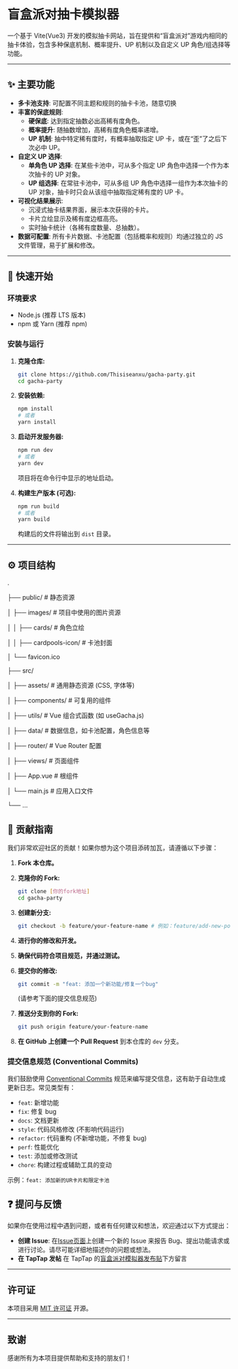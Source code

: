 # 盲盒派对抽卡模拟器

一个基于 Vite(Vue3) 开发的模拟抽卡网站，旨在提供和“盲盒派对”游戏内相同的抽卡体验，包含多种保底机制、概率提升、UP 机制以及自定义 UP 角色/组选择等功能。

---

## ✨ 主要功能

* **多卡池支持**: 可配置不同主题和规则的抽卡卡池，随意切换
* **丰富的保底规则**:
  * **硬保底**: 达到指定抽数必出高稀有度角色。
  * **概率提升**: 随抽数增加，高稀有度角色概率递增。
  * **UP 机制**: 抽中特定稀有度时，有概率抽取指定 UP 卡，或在“歪”了之后下次必中 UP。
* **自定义 UP 选择**:
  * **单角色 UP 选择**: 在某些卡池中，可从多个指定 UP 角色中选择一个作为本次抽卡的 UP 对象。
  * **UP 组选择**: 在常驻卡池中，可从多组 UP 角色中选择一组作为本次抽卡的 UP 对象，抽卡时只会从该组中抽取指定稀有度的 UP 卡。
* **可视化结果展示**:
  * 沉浸式抽卡结果界面，展示本次获得的卡片。
  * 卡片立绘显示及稀有度边框高亮。
  * 实时抽卡统计（各稀有度数量、总抽数）。
* **数据可配置**: 所有卡片数据、卡池配置（包括概率和规则）均通过独立的 JS 文件管理，易于扩展和修改。

---

## 🚀 快速开始

### 环境要求

* Node.js (推荐 LTS 版本)
* npm 或 Yarn (推荐 npm)

### 安装与运行

1. **克隆仓库:**

    ```bash
    git clone https://github.com/Thisiseanxu/gacha-party.git
    cd gacha-party
    ```

1. **安装依赖:**

    ```bash
    npm install
    # 或者
    yarn install
    ```

1. **启动开发服务器:**

    ```bash
    npm run dev
    # 或者
    yarn dev
    ```

    项目将在命令行中显示的地址启动。

1. **构建生产版本 (可选):**

    ```bash
    npm run build
    # 或者
    yarn build
    ```

    构建后的文件将输出到 `dist` 目录。

---

## ⚙️ 项目结构

.

├── public/                 # 静态资源

│   ├── images/             # 项目中使用的图片资源

│   │   ├── cards/          # 角色立绘

│   │   ├── cardpools-icon/ # 卡池封面

│   └── favicon.ico

├── src/

│   ├── assets/             # 通用静态资源 (CSS, 字体等)

│   ├── components/         # 可复用的组件

│   ├── utils/        # Vue 组合式函数 (如 useGacha.js)

│   ├── data/               # 数据信息，如卡池配置，角色信息等

│   ├── router/             # Vue Router 配置

│   ├── views/              # 页面组件

│   ├── App.vue             # 根组件

│   └── main.js             # 应用入口文件

└── ...

## 🤝 贡献指南

我们非常欢迎社区的贡献！如果你想为这个项目添砖加瓦，请遵循以下步骤：

1. **Fork 本仓库。**

1. **克隆你的 Fork:**

    ```bash
    git clone [你的fork地址]
    cd gacha-party
    ```

1. **创建新分支:**

    ```bash
    git checkout -b feature/your-feature-name # 例如：feature/add-new-pool
    ```

1. **进行你的修改和开发。**

1. **确保代码符合项目规范，并通过测试。**

1. **提交你的修改:**

    ```bash
    git commit -m "feat: 添加一个新功能/修复一个bug"
    ```

    (请参考下面的提交信息规范)

1. **推送分支到你的 Fork:**

    ```bash
    git push origin feature/your-feature-name
    ```

1. **在 GitHub 上创建一个 Pull Request** 到本仓库的 `dev` 分支。

### 提交信息规范 (Conventional Commits)

我们鼓励使用 [Conventional Commits](https://www.conventionalcommits.org/zh-hans/v1.0.0/) 规范来编写提交信息，这有助于自动生成更新日志。常见类型有：

* `feat`: 新增功能
* `fix`: 修复 bug
* `docs`: 文档更新
* `style`: 代码风格修改 (不影响代码运行)
* `refactor`: 代码重构 (不新增功能，不修复 bug)
* `perf`: 性能优化
* `test`: 添加或修改测试
* `chore`: 构建过程或辅助工具的变动

示例：`feat: 添加新的UR卡片和限定卡池`

## ❓ 提问与反馈

如果你在使用过程中遇到问题，或者有任何建议和想法，欢迎通过以下方式提出：

* **创建 Issue**: 在[Issue页面](https://github.com/Thisiseanxu/gacha-party/issues)上创建一个新的 Issue 来报告 Bug、提出功能请求或进行讨论。请尽可能详细地描述你的问题或想法。
* **在 TapTap 发帖** 在 TapTap 的[盲盒派对模拟器发布贴](https://www.taptap.cn/moment/686712261263229792)下方留言

---

## 许可证

本项目采用 [MIT 许可证](https://github.com/Thisiseanxu/gacha-party/blob/main/LICENSE) 开源。

---

## 致谢

感谢所有为本项目提供帮助和支持的朋友们！
